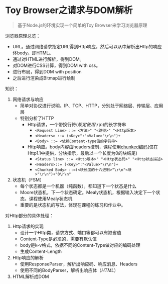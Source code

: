 # Toy Browser之请求与DOM解析

> 基于Node.js的环境实现一个简单的Toy Browser来学习浏览器原理

浏览器原理总览：

- URL。通过网络请求指定URL得到Http响应，然后可以从中解析出Http的响应体body。即HTML。
- 通过对HTML进行解析，得到DOM。
- 对DOM进行CSS计算，得到DOM with css。
- 进行布局，得到DOM with position 
- 之后进行渲染成Bitmap进行绘制

知识：

1. 网络请求与响应
    - 简单对协议进行说明。IP、TCP、HTTP，分别处于网络层、传输层、应用层
    - 特别分析了HTTP
        - Http请求，一个带换行符(*规定使用\r\n*)的长字符串
            - `<Request Line> ::= <方法>" "<路径>" "<Http版本>`
            - `<Headers> ::= (<Key>":"<Value>"\r\n")+`
            - `<Body> ::= <依赖Content-type值的字符串>`
        - Http响应。body内容由headers控制，课程使用[chunked编码](https://developer.mozilla.org/zh-CN/docs/Web/HTTP/Headers/Transfer-Encoding)(仅在Http1.1中提供，分块指示，最后以一个长度为0的块结尾)
            - `<Status line> ::= <Http版本>" "<Http状态码>" "<Http状态描述>`
            - `<Headers>::= (<Key>":"<Value>"\r\n")+`
            - `<Chunked Body> ::=(<块长度的十六进制>"\r\n"<块>"\r\n")+"0\r\n"`
1. 状态机（FSM）
    - 每个状态都是一个机器（纯函数），都知道下一个状态是什么
    - Moore状态机，下一个状态确定。Mealy状态机，根据输入决定下一个状态。课程使用Mealy状态机
    - 重要的是状态机的写法，体现在课程的练习和作业中。


对Http部分的具体处理：
1. Http请求的实现
    - 设计一个Http类，请求方式、端口等都可以有缺省值
    - Content-Type是必须的，需要有默认值
    - body是k-v格式，依据不同的Content-Type做对应的编码处理
    - 生成Content-Length
1. Http响应的解析
    - 使用ResponseParser，解析出响应码、响应消息、Headers
    - 使用不同的BodyParser，解析出响应体（*HTML*）
1. HTML解析成DOM
